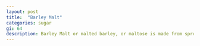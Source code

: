 ```yaml
---
layout: post
title:  "Barley Malt"
categories: sugar
gi: 64
description: Barley Malt or malted barley, or maltose is made from sprouted barley or grain. It is half as sweet as refined sugar. It contains B vitamins, minerals, some fiber and protein.
---
```


